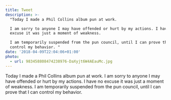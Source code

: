 ```yaml
---
title: Tweet
description: >-
  "Today I made a Phil Collins album pun at work. 

  I am sorry to anyone I may have offended or hurt by my actions. I have no
  excuse it was just a moment of weakness.

  I am temporarily suspended from the pun council, until I can prove that I can
  control my behavior. "
date: '2018-04-09T22:04:06+01:00'
photo:
  - url: 983458808474238976-DaXyjt6W4AEauMc.jpg
---
```

Today I made a Phil Collins album pun at work. 
I am sorry to anyone I may have offended or hurt by my actions. I have no excuse it was just a moment of weakness.
I am temporarily suspended from the pun council, until I can prove that I can control my behavior. 
